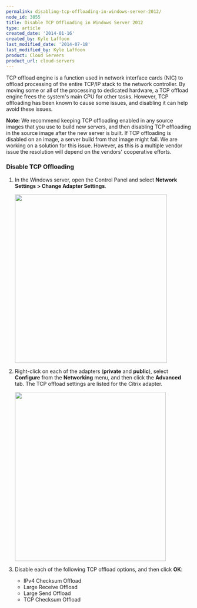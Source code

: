 ```yaml
---
permalink: disabling-tcp-offloading-in-windows-server-2012/
node_id: 3855
title: Disable TCP Offloading in Windows Server 2012
type: article
created_date: '2014-01-16'
created_by: Kyle Laffoon
last_modified_date: '2014-07-18'
last_modified_by: Kyle Laffoon
product: Cloud Servers
product_url: cloud-servers
---
```


TCP offload engine is a function used in network interface cards (NIC)
to offload processing of the entire TCP/IP stack to the network
controller. By moving some or all of the processing to dedicated
hardware, a TCP offload engine frees the system's main CPU for other
tasks. However, TCP offloading has been known to cause some issues, and
disabling it can help avoid these issues.

**Note:** We recommend keeping TCP offloading enabled in any source
images that you use to build new servers, and then disabling TCP
offloading in the source image after the new server is built. If TCP
offloading is disabled on an image, a server build from that image might
fail. We are working on a solution for this issue. However, as this is a
multiple vendor issue the resolution will depend on the vendors'
cooperative efforts.

### Disable TCP Offloading

1.  In the Windows server, open the Control Panel and select **Network
    Settings > Change Adapter Settings**.

    <img src="{% asset_path cloud-servers/disabling-tcp-offloading-in-windows-server-2012/TCPOffloading8.png %}" width="413" height="458" />

2.  Right-click on each of the adapters (**private** and **public**),
    select **Configure** from the **Networking** menu, and then click
    the **Advanced** tab. The TCP offload settings are listed for the
    Citrix adapter.

    <img src="{% asset_path cloud-servers/disabling-tcp-offloading-in-windows-server-2012/TCPOffloading9.png %}" width="410" height="459" />

3.  Disable each of the following TCP offload options, and then click
    **OK**:
    -   IPv4 Checksum Offload
    -   Large Receive Offload
    -   Large Send Offload
    -   TCP Checksum Offload
